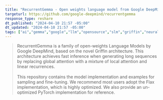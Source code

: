 ```yaml
---
title: "RecurrentGemma - Open weights language model from Google DeepMind, based on Griffin."
targeturl: https://github.com/google-deepmind/recurrentgemma
response_type: reshare
dt_published: "2024-04-10 21:57 -05:00"
dt_updated: "2024-04-10 21:57 -05:00"
tags: ["ai","gemma","google","llm","opensource","slm","griffin","neuralnetwork"]
---
```


> RecurrentGemma is a family of open-weights Language Models by Google DeepMind, based on the novel Griffin architecture. This architecture achieves fast inference when generating long sequences by replacing global attention with a mixture of local attention and linear recurrences.  
> <br>
> This repository contains the model implementation and examples for sampling and fine-tuning. We recommend most users adopt the Flax implementation, which is highly optimized. We also provide an un-optimized PyTorch implementation for reference.